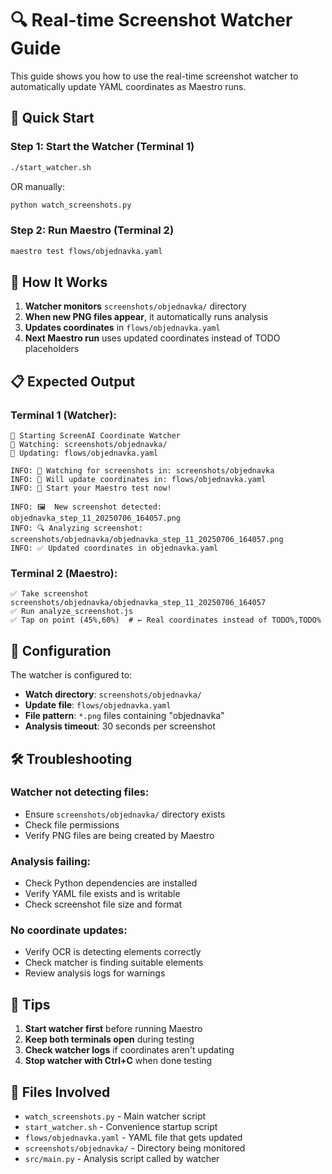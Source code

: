 # 🔍 Real-time Screenshot Watcher Guide

This guide shows you how to use the real-time screenshot watcher to automatically update YAML coordinates as Maestro runs.

## 🚀 Quick Start

### Step 1: Start the Watcher (Terminal 1)
```bash
./start_watcher.sh
```

OR manually:
```bash
python watch_screenshots.py
```

### Step 2: Run Maestro (Terminal 2)
```bash
maestro test flows/objednavka.yaml
```

## 🎯 How It Works

1. **Watcher monitors** `screenshots/objednavka/` directory
2. **When new PNG files appear**, it automatically runs analysis
3. **Updates coordinates** in `flows/objednavka.yaml` 
4. **Next Maestro run** uses updated coordinates instead of TODO placeholders

## 📋 Expected Output

### Terminal 1 (Watcher):
```
🚀 Starting ScreenAI Coordinate Watcher
📁 Watching: screenshots/objednavka/
📄 Updating: flows/objednavka.yaml

INFO: 👀 Watching for screenshots in: screenshots/objednavka
INFO: 📄 Will update coordinates in: flows/objednavka.yaml
INFO: 🚀 Start your Maestro test now!

INFO: 🖼️  New screenshot detected: objednavka_step_11_20250706_164057.png
INFO: 🔍 Analyzing screenshot: screenshots/objednavka/objednavka_step_11_20250706_164057.png
INFO: ✅ Updated coordinates in objednavka.yaml
```

### Terminal 2 (Maestro):
```
✅ Take screenshot screenshots/objednavka/objednavka_step_11_20250706_164057
✅ Run analyze_screenshot.js
✅ Tap on point (45%,60%)  # ← Real coordinates instead of TODO%,TODO%
```

## 🔧 Configuration

The watcher is configured to:
- **Watch directory**: `screenshots/objednavka/`
- **Update file**: `flows/objednavka.yaml`
- **File pattern**: `*.png` files containing "objednavka"
- **Analysis timeout**: 30 seconds per screenshot

## 🛠️ Troubleshooting

### Watcher not detecting files:
- Ensure `screenshots/objednavka/` directory exists
- Check file permissions
- Verify PNG files are being created by Maestro

### Analysis failing:
- Check Python dependencies are installed
- Verify YAML file exists and is writable
- Check screenshot file size and format

### No coordinate updates:
- Verify OCR is detecting elements correctly
- Check matcher is finding suitable elements
- Review analysis logs for warnings

## 🎯 Tips

1. **Start watcher first** before running Maestro
2. **Keep both terminals open** during testing
3. **Check watcher logs** if coordinates aren't updating
4. **Stop watcher with Ctrl+C** when done testing

## 📝 Files Involved

- `watch_screenshots.py` - Main watcher script
- `start_watcher.sh` - Convenience startup script  
- `flows/objednavka.yaml` - YAML file that gets updated
- `screenshots/objednavka/` - Directory being monitored
- `src/main.py` - Analysis script called by watcher